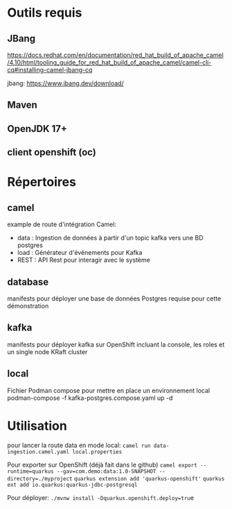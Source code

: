 
# Outils requis
## JBang
https://docs.redhat.com/en/documentation/red_hat_build_of_apache_camel/4.10/html/tooling_guide_for_red_hat_build_of_apache_camel/camel-cli-cq#installing-camel-jbang-cq

jbang:  https://www.jbang.dev/download/

## Maven

## OpenJDK 17+

## client openshift (oc)


# Répertoires
## camel
example de route d'intégration Camel:
- data : Ingestion de données à partir d'un topic kafka vers une BD postgres
- load : Générateur d'événements pour Kafka
- REST : API Rest pour interagir avec le système

## database
manifests pour déployer une base de données Postgres requise pour cette démonstration

## kafka
manifests pour déployer kafka sur OpenShift incluant la console, les roles et un single node KRaft cluster

## local
Fichier Podman compose pour mettre en place un environnement local
podman-compose -f kafka-postgres.compose.yaml up -d


# Utilisation

pour lancer la route data en mode local:
`camel run data-ingestion.camel.yaml local.properties`

Pour exporter sur OpenShift (déjà fait dans le github)
`camel export --runtime=quarkus --gav=com.demo:data:1.0-SNAPSHOT --directory=./myproject`
`quarkus extension add 'quarkus-openshift'`
`quarkus ext add io.quarkus:quarkus-jdbc-postgresql`

Pour déployer:
`./mvnw install -Dquarkus.openshift.deploy=tru`e

